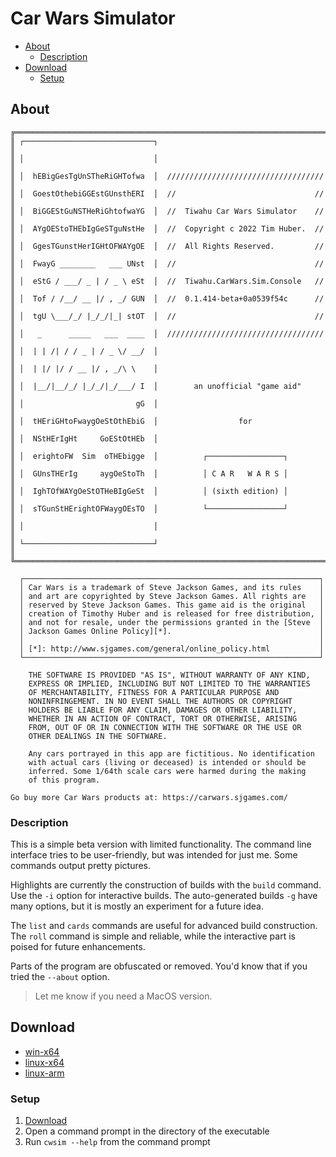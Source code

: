 # Car Wars Simulator

<!-- vscode-markdown-toc -->
* [About](#About)
    * [Description](#Description)
* [Download](#Download)
    * [Setup](#Setup)

<!-- vscode-markdown-toc-config
    numbering=false
    autoSave=false
    /vscode-markdown-toc-config -->
<!-- /vscode-markdown-toc -->


## <a name='About'></a>About

```
╔══════════════════════════════════════════════════════════════════════╗
║ ┌─────────────────────────────┐                                      ║
║ │                             │                                      ║
║ │  hEBigGesTgUnSTheRiGHTofwa  │  /////////////////////////////////// ║
║ │  GoestOthebiGGEstGUnsthERI  │  //                               // ║
║ │  BiGGEStGuNSTHeRiGhtofwaYG  │  //  Tiwahu Car Wars Simulator    // ║
║ │  AYgOEStoTHEbIgGeSTguNstHe  │  //  Copyright c 2022 Tim Huber.  // ║
║ │  GgesTGunstHerIGHtOFWAYgOE  │  //  All Rights Reserved.         // ║
║ │  FwayG ________   ___ UNst  │  //                               // ║
║ │  eStG / ___/ _ | / _ \ eSt  │  //  Tiwahu.CarWars.Sim.Console   // ║
║ │  Tof / /__/ __ |/ , _/ GUN  │  //  0.1.414-beta+0a0539f54c      // ║
║ │  tgU \___/_/ |_/_/|_| stOT  │  //                               // ║
║ │   _      _____   ___  ____  │  /////////////////////////////////// ║
║ │  | | /| / / _ | / _ \/ __/  │                                      ║
║ │  | |/ |/ / __ |/ , _/\ \    │                                      ║
║ │  |__/|__/_/ |_/_/|_/___/ I  │        an unofficial "game aid"      ║
║ │                         gG  │                                      ║
║ │  tHEriGHtoFwaygOeStOthEbiG  │                  for                 ║
║ │  NStHErIgHt     GoEStOtHEb  │                                      ║
║ │  erightoFW  Sim  oTHEbigge  │          ┌─────────────────┐         ║
║ │  GUnsTHErIg     aygOeStoTh  │          │ C A R   W A R S │         ║
║ │  IghTOfWAYgOeStOTHeBIgGeSt  │          │ (sixth edition) │         ║
║ │  sTGunStHErightOFWaygOEsTO  │          └─────────────────┘         ║
║ │                             │                                      ║
║ └─────────────────────────────┘                                      ║
╚══════════════════════════════════════════════════════════════════════╝

  ┌──────────────────────────────────────────────────────────────────┐
  │ Car Wars is a trademark of Steve Jackson Games, and its rules    │
  │ and art are copyrighted by Steve Jackson Games. All rights are   │
  │ reserved by Steve Jackson Games. This game aid is the original   │
  │ creation of Timothy Huber and is released for free distribution, │
  │ and not for resale, under the permissions granted in the [Steve  │
  │ Jackson Games Online Policy][*].                                 │
  │                                                                  │
  │ [*]: http://www.sjgames.com/general/online_policy.html           │
  └──────────────────────────────────────────────────────────────────┘

    THE SOFTWARE IS PROVIDED "AS IS", WITHOUT WARRANTY OF ANY KIND,
    EXPRESS OR IMPLIED, INCLUDING BUT NOT LIMITED TO THE WARRANTIES
    OF MERCHANTABILITY, FITNESS FOR A PARTICULAR PURPOSE AND
    NONINFRINGEMENT. IN NO EVENT SHALL THE AUTHORS OR COPYRIGHT
    HOLDERS BE LIABLE FOR ANY CLAIM, DAMAGES OR OTHER LIABILITY,
    WHETHER IN AN ACTION OF CONTRACT, TORT OR OTHERWISE, ARISING
    FROM, OUT OF OR IN CONNECTION WITH THE SOFTWARE OR THE USE OR
    OTHER DEALINGS IN THE SOFTWARE.

    Any cars portrayed in this app are fictitious. No identification
    with actual cars (living or deceased) is intended or should be
    inferred. Some 1/64th scale cars were harmed during the making
    of this program.

Go buy more Car Wars products at: https://carwars.sjgames.com/

```

### <a name='Description'></a>Description

This is a simple beta version with limited functionality. The command line interface tries to be user-friendly, but was intended for just me. Some commands output pretty pictures.

Highlights are currently the construction of builds with the `build` command.  Use the `-i` option for interactive builds. The auto-generated builds `-g` have many options, but it is mostly an experiment for a future idea.

The `list` and `cards` commands are useful for advanced build construction.  The `roll` command is simple and reliable, while the interactive part is poised for future enhancements.

Parts of the program are obfuscated or removed.  You'd know that if you tried the `--about` option. 

> Let me know if you need a MacOS version.

## <a name='Download'></a>Download

- [win-x64][download-link-win-x64]
- [linux-x64][download-link-linux-x64]
- [linux-arm][download-link-linux-arm]

### <a name='Setup'></a>Setup

1. [Download](#Download)
2. Open a command prompt in the directory of the executable
3. Run `cwsim --help` from the command prompt

[download-link-win-x64]: /download/cw-sim/beta/win-x64/cwsim.exe
[download-link-linux-x64]: /download/cw-sim/beta/linux-x64/cwsim
[download-link-linux-arm]: /download/cw-sim/beta/linux-arm/cwsim

